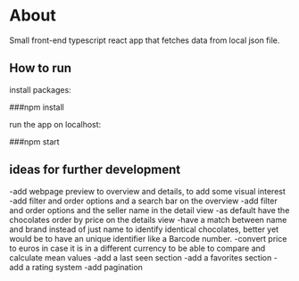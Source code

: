 # About

Small front-end typescript react app that fetches data from local json file.

## How to run

install packages:

###npm install

run the app on localhost:

###npm start

## ideas for further development

-add webpage preview to overview and details, to add some visual interest
-add filter and order options and a search bar on the overview
-add filter and order options and the seller name in the detail view
-as default have the chocolates order by price on the details view
-have a match between name and brand instead of just name to identify identical chocolates, better yet would be to have an unique identifier like a Barcode number.
-convert price to euros in case it is in a different currency to be able to compare and calculate mean values
-add a last seen section
-add a favorites section
-add a rating system
-add pagination